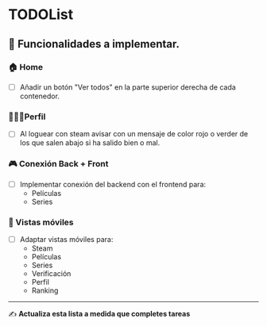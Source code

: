 # TODOList

## 🧠 Funcionalidades a implementar.

### 🏠 Home
- [ ] Añadir un botón "Ver todos" en la parte superior derecha de cada contenedor.

### 🙍🏻‍♂️Perfil
- [ ] Al loguear con steam avisar con un mensaje de color rojo o verder de los que salen abajo si ha salido bien o mal.

### 🎮 Conexión Back + Front
- [ ] Implementar conexión del backend con el frontend para:
    - Películas
    - Series

### 📱 Vistas móviles
- [ ] Adaptar vistas móviles para:
    - Steam
    - Películas
    - Series
    - Verificación
    - Perfil
    - Ranking

---

✍ **Actualiza esta lista a medida que completes tareas**

